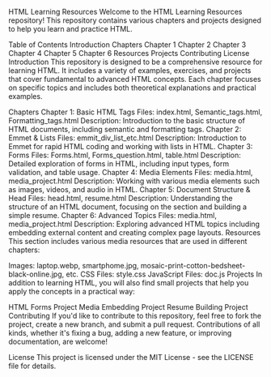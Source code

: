 HTML Learning Resources
Welcome to the HTML Learning Resources repository! This repository contains various chapters and projects designed to help you learn and practice HTML.

Table of Contents
Introduction
Chapters
Chapter 1
Chapter 2
Chapter 3
Chapter 4
Chapter 5
Chapter 6
Resources
Projects
Contributing
License
Introduction
This repository is designed to be a comprehensive resource for learning HTML. It includes a variety of examples, exercises, and projects that cover fundamental to advanced HTML concepts. Each chapter focuses on specific topics and includes both theoretical explanations and practical examples.

Chapters
Chapter 1: Basic HTML Tags
Files: index.html, Semantic_tags.html, Formatting_tags.html
Description: Introduction to the basic structure of HTML documents, including semantic and formatting tags.
Chapter 2: Emmet & Lists
Files: emmit_div_list_etc.html
Description: Introduction to Emmet for rapid HTML coding and working with lists in HTML.
Chapter 3: Forms
Files: Forms.html, Forms_question.html, table.html
Description: Detailed exploration of forms in HTML, including input types, form validation, and table usage.
Chapter 4: Media Elements
Files: media.html, media_project.html
Description: Working with various media elements such as images, videos, and audio in HTML.
Chapter 5: Document Structure & Head
Files: head.html, resume.html
Description: Understanding the structure of an HTML document, focusing on the <head> section and building a simple resume.
Chapter 6: Advanced Topics
Files: media.html, media_project.html
Description: Exploring advanced HTML topics including embedding external content and creating complex page layouts.
Resources
This section includes various media resources that are used in different chapters:

Images: laptop.webp, smartphome.jpg, mosaic-print-cotton-bedsheet-black-online.jpg, etc.
CSS Files: style.css
JavaScript Files: doc.js
Projects
In addition to learning HTML, you will also find small projects that help you apply the concepts in a practical way:

HTML Forms Project
Media Embedding Project
Resume Building Project
Contributing
If you'd like to contribute to this repository, feel free to fork the project, create a new branch, and submit a pull request. Contributions of all kinds, whether it's fixing a bug, adding a new feature, or improving documentation, are welcome!

License
This project is licensed under the MIT License - see the LICENSE file for details.
